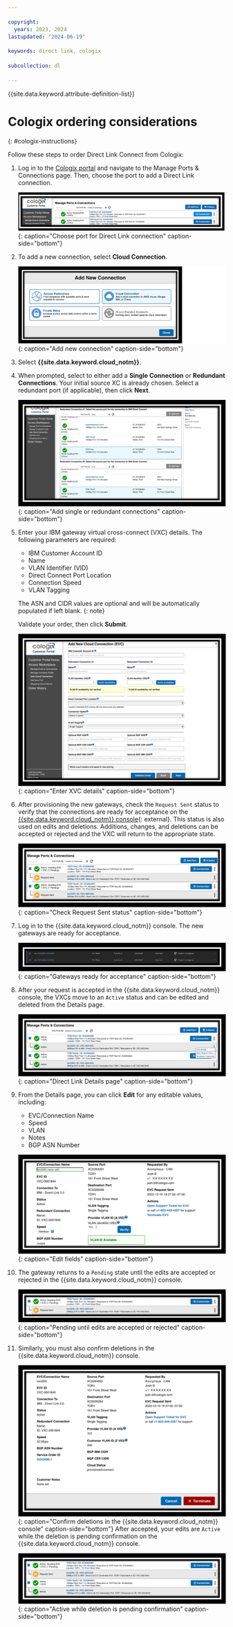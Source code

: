 ```yaml
---

copyright:
  years: 2023, 2024
lastupdated: "2024-06-19"

keywords: direct link, cologix

subcollection: dl

---
```


{{site.data.keyword.attribute-definition-list}}

# Cologix ordering considerations
{: #cologix-instructions}

Follow these steps to order Direct Link Connect from Cologix:

1. Log in to the [Cologix portal](https://my.cologix.com) and navigate to the Manage Ports & Connections page.  Then, choose the port to add a Direct Link connection.

   ![Choose port for Direct Link connection](/images/cologix1.png "Choose port for Direct Link connection"){: caption="Choose port for Direct Link connection" caption-side="bottom"}
1. To add a new connection, select **Cloud Connection**.

   ![Add new connection](/images/cologix2.png "Add new connection"){: caption="Add new connection" caption-side="bottom"}
1. Select **{{site.data.keyword.cloud_notm}}**.
1. When prompted, select to either add a **Single Connection** or **Redundant Connections**. Your initial source XC is already chosen. Select a redundant port (if applicable), then click **Next**.

   ![Add single or redundant connections](/images/cologix5.png "Add single or redundant connections"){: caption="Add single or redundant connections" caption-side="bottom"}
1. Enter your IBM gateway virtual cross-connect (VXC) details. The following parameters are required:

   - IBM Customer Account ID
   - Name
   - VLAN Identifier (VID)
   - Direct Connect Port Location
   - Connection Speed
   - VLAN Tagging

   The ASN and CIDR values are optional and will be automatically populated if left blank.
   {: note}

   Validate your order, then click **Submit**.

   ![Enter XVC details](/images/cologix6.png "Enter XVC details]"){: caption="Enter XVC details" caption-side="bottom"}
1. After provisioning the new gateways, check the `Request Sent` status to verify that the connections are ready for acceptance on the [{{site.data.keyword.cloud_notm}} console](/login){: external}. This status is also used on edits and deletions. Additions, changes, and deletions can be accepted or rejected and the VXC will return to the appropriate state.

   ![Check Request Sent status](/images/cologix7.png "Check Request Sent status"){: caption="Check Request Sent status" caption-side="bottom"}
1. Log in to the {{site.data.keyword.cloud_notm}} console. The new gateways are ready for acceptance.

   ![Gateways ready for acceptance](/images/cologix8.png "Gateways ready for acceptance"){: caption="Gateways ready for acceptance" caption-side="bottom"}
1. After your request is accepted in the {{site.data.keyword.cloud_notm}} console, the VXCs move to an `Active` status and can be edited and deleted from the Details page.

   ![Direct Link Details page](/images/cologix9.png "Direct Link Details page"){: caption="Direct Link Details page" caption-side="bottom"}
1. From the Details page, you can click **Edit** for any editable values, including:

   - EVC/Connection Name
   - Speed
   - VLAN
   - Notes
   - BGP ASN Number

   ![Edit fields](/images/cologix10.png "Edit fields"){: caption="Edit fields" caption-side="bottom"}
1. The gateway returns to a `Pending` state until the edits are accepted or rejected in the {{site.data.keyword.cloud_notm}} console.

   ![Pending until edits are accepted or rejected](/images/cologix11.png "Pending until edits are accepted or rejected"){: caption="Pending until edits are accepted or rejected" caption-side="bottom"}
1. Similarly, you must also confirm deletions in the {{site.data.keyword.cloud_notm}} console.

   ![Confirm deletions in the {{site.data.keyword.cloud_notm}} console](/images/cologix12.png "Confirm deletions in the {{site.data.keyword.cloud_notm}} console"){: caption="Confirm deletions in the {{site.data.keyword.cloud_notm}} console" caption-side="bottom"}
   After accepted, your edits are `Active` while the deletion is pending confirmation on the {{site.data.keyword.cloud_notm}} console.

   ![Active while deletion is pending confirmation](/images/cologix13.png "Active while deletion is pending confirmation"){: caption="Active while deletion is pending confirmation" caption-side="bottom"}
